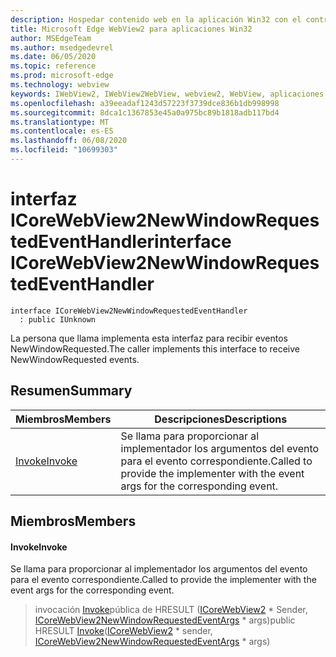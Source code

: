```yaml
---
description: Hospedar contenido web en la aplicación Win32 con el control Microsoft Edge WebView2
title: Microsoft Edge WebView2 para aplicaciones Win32
author: MSEdgeTeam
ms.author: msedgedevrel
ms.date: 06/05/2020
ms.topic: reference
ms.prod: microsoft-edge
ms.technology: webview
keywords: IWebView2, IWebView2WebView, webview2, WebView, aplicaciones Win32, Win32, Edge, ICoreWebView2, ICoreWebView2Controller, control de explorador, HTML Edge
ms.openlocfilehash: a39eeadaf1243d57223f3739dce836b1db998998
ms.sourcegitcommit: 8dca1c1367853e45a0a975bc89b1818adb117bd4
ms.translationtype: MT
ms.contentlocale: es-ES
ms.lasthandoff: 06/08/2020
ms.locfileid: "10699303"
---
```

# <span data-ttu-id="f7694-104">interfaz ICoreWebView2NewWindowRequestedEventHandler</span><span class="sxs-lookup"><span data-stu-id="f7694-104">interface ICoreWebView2NewWindowRequestedEventHandler</span></span> 

```
interface ICoreWebView2NewWindowRequestedEventHandler
  : public IUnknown
```

<span data-ttu-id="f7694-105">La persona que llama implementa esta interfaz para recibir eventos NewWindowRequested.</span><span class="sxs-lookup"><span data-stu-id="f7694-105">The caller implements this interface to receive NewWindowRequested events.</span></span>

## <span data-ttu-id="f7694-106">Resumen</span><span class="sxs-lookup"><span data-stu-id="f7694-106">Summary</span></span>

 <span data-ttu-id="f7694-107">Miembros</span><span class="sxs-lookup"><span data-stu-id="f7694-107">Members</span></span>                        | <span data-ttu-id="f7694-108">Descripciones</span><span class="sxs-lookup"><span data-stu-id="f7694-108">Descriptions</span></span>
--------------------------------|---------------------------------------------
[<span data-ttu-id="f7694-109">Invoke</span><span class="sxs-lookup"><span data-stu-id="f7694-109">Invoke</span></span>](#invoke) | <span data-ttu-id="f7694-110">Se llama para proporcionar al implementador los argumentos del evento para el evento correspondiente.</span><span class="sxs-lookup"><span data-stu-id="f7694-110">Called to provide the implementer with the event args for the corresponding event.</span></span>

## <span data-ttu-id="f7694-111">Miembros</span><span class="sxs-lookup"><span data-stu-id="f7694-111">Members</span></span>

#### <span data-ttu-id="f7694-112">Invoke</span><span class="sxs-lookup"><span data-stu-id="f7694-112">Invoke</span></span> 

<span data-ttu-id="f7694-113">Se llama para proporcionar al implementador los argumentos del evento para el evento correspondiente.</span><span class="sxs-lookup"><span data-stu-id="f7694-113">Called to provide the implementer with the event args for the corresponding event.</span></span>

> <span data-ttu-id="f7694-114">invocación [Invoke](#invoke)pública de HRESULT ([ICoreWebView2](icorewebview2.md) \* Sender, [ICoreWebView2NewWindowRequestedEventArgs](icorewebview2newwindowrequestedeventargs.md) \* args)</span><span class="sxs-lookup"><span data-stu-id="f7694-114">public HRESULT [Invoke](#invoke)([ICoreWebView2](icorewebview2.md) \* sender, [ICoreWebView2NewWindowRequestedEventArgs](icorewebview2newwindowrequestedeventargs.md) \* args)</span></span>

